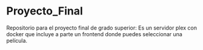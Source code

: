 # Proyecto_Final
Repositorio para el proyecto final de grado superior: 
Es un servidor plex con docker que incluye a parte un frontend donde puedes seleccionar una película.
